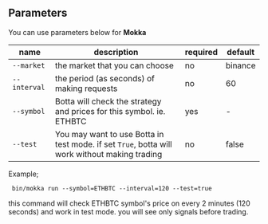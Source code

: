 Parameters
------------
You can use parameters below for **Mokka**


    
|    name     |description | required  | default  | 
|-------------|------------|-----------|----------|
|`--market`   | the market that you can choose |  no  |  binance  |   
|`--interval` | the period (as seconds) of making requests | no  |  60  |   
|`--symbol`   | Botta will check the strategy and prices for this symbol. ie. ETHBTC  | yes  |  - |  
|`--test`     | You may want to use Botta in test mode. if set `True`, botta will work without making trading | no  |  false |  


Example;

`` bin/mokka run --symbol=ETHBTC --interval=120 --test=true``

this command will check ETHBTC symbol's price on every 2 minutes (120 seconds) and work in test mode. you will see only signals before trading.

